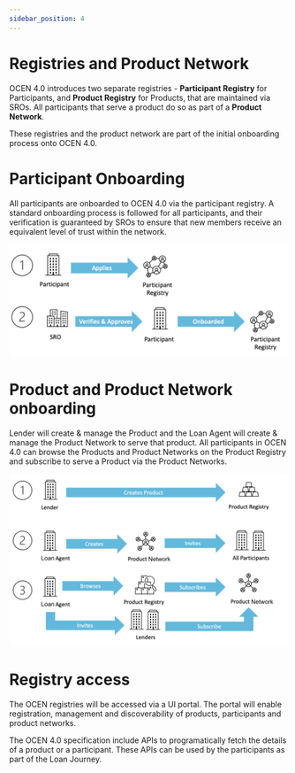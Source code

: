 ```yaml
---
sidebar_position: 4
---
```


# Registries and Product Network

OCEN 4.0 introduces two separate registries - **Participant Registry** for Participants, and **Product Registry** for Products, that are maintained via SROs. All participants that serve a product do so as part of a **Product Network**.

These registries and the product network are part of the initial onboarding process onto OCEN 4.0.

# Participant Onboarding

All participants are onboarded to OCEN 4.0 via the participant registry. A standard onboarding process is followed for all participants, and their verification is guaranteed by SROs to ensure that new members receive an equivalent level of trust within the network.

![Participant Registry](./_images/participant_registry.png "Participant Registry")

# Product and Product Network onboarding

Lender will create & manage the Product and the Loan Agent will create & manage the Product Network to serve that product. All participants in OCEN 4.0 can browse the Products and Product Networks on the Product Registry and subscribe to serve a Product via the Product Networks.

![Product Registry](./_images/product_registry_and_network.png "Product Registry")

# Registry access

The OCEN registries will be accessed via a UI portal. The portal will enable registration, management and discoverability of products, participants and product networks.

The OCEN 4.0 specification include APIs to programatically fetch the details of a product or a participant. These APIs can be used by the participants as part of the Loan Journey.


